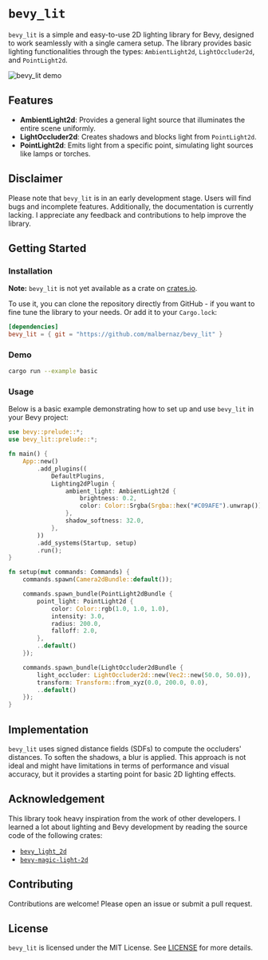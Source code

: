 # `bevy_lit`

`bevy_lit` is a simple and easy-to-use 2D lighting library for Bevy, designed to work seamlessly with a single camera setup. The library provides basic lighting functionalities through the types: `AmbientLight2d`, `LightOccluder2d`, and `PointLight2d`.

![bevy_lit demo](https://github.com/malbernaz/bevy_lit/blob/main/static/demo.png)

## Features

- **AmbientLight2d**: Provides a general light source that illuminates the entire scene uniformly.
- **LightOccluder2d**: Creates shadows and blocks light from `PointLight2d`.
- **PointLight2d**: Emits light from a specific point, simulating light sources like lamps or torches.

## Disclaimer

Please note that `bevy_lit` is in an early development stage. Users will find bugs and incomplete features. Additionally, the documentation is currently lacking. I appreciate any feedback and contributions to help improve the library.

## Getting Started

### Installation

**Note:** `bevy_lit` is not yet available as a crate on [crates.io](https://crates.io/).

To use it, you can clone the repository directly from GitHub - if you want to fine tune the library to your needs. Or add it to your `Cargo.lock`:

```toml
[dependencies]
bevy_lit = { git = "https://github.com/malbernaz/bevy_lit" }
```

### Demo

```sh
cargo run --example basic
```

### Usage

Below is a basic example demonstrating how to set up and use `bevy_lit` in your Bevy project:

```rust
use bevy::prelude::*;
use bevy_lit::prelude::*;

fn main() {
    App::new()
        .add_plugins((
            DefaultPlugins,
            Lighting2dPlugin {
                ambient_light: AmbientLight2d {
                    brightness: 0.2,
                    color: Color::Srgba(Srgba::hex("#C09AFE").unwrap()),
                },
                shadow_softness: 32.0,
            },
        ))
        .add_systems(Startup, setup)
        .run();
}

fn setup(mut commands: Commands) {
    commands.spawn(Camera2dBundle::default());

    commands.spawn_bundle(PointLight2dBundle {
        point_light: PointLight2d {
            color: Color::rgb(1.0, 1.0, 1.0),
            intensity: 3.0,
            radius: 200.0,
            falloff: 2.0,
        },
        ..default()
    });

    commands.spawn_bundle(LightOccluder2dBundle {
        light_occluder: LightOccluder2d::new(Vec2::new(50.0, 50.0)),
        transform: Transform::from_xyz(0.0, 200.0, 0.0),
        ..default()
    });
}
```

## Implementation

`bevy_lit` uses signed distance fields (SDFs) to compute the occluders' distances. To soften the shadows, a blur is applied. This approach is not ideal and might have limitations in terms of performance and visual accuracy, but it provides a starting point for basic 2D lighting effects.

## Acknowledgement

This library took heavy inspiration from the work of other developers. I learned a lot about lighting and Bevy development by reading the source code of the following crates:

- [`bevy_light_2d`](https://github.com/jgayfer/bevy_light_2d)
- [`bevy-magic-light-2d`](https://github.com/zaycev/bevy-magic-light-2d)

## Contributing

Contributions are welcome! Please open an issue or submit a pull request.

## License

`bevy_lit` is licensed under the MIT License. See [LICENSE](LICENSE) for more details.
